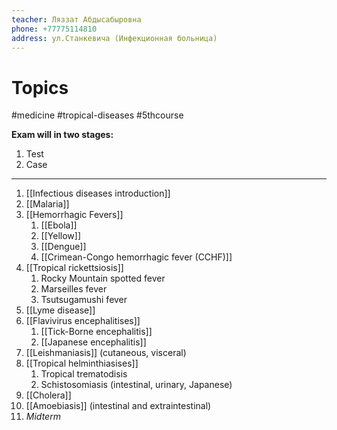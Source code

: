 ```yaml
---
teacher: Ляззат Абдысабыровна
phone: +77775114810
address: ул.Станкевича (Инфекционная больница)
---
```


# Topics
#medicine #tropical-diseases #5thcourse 

**Exam will in two stages:**
1. Test
2. Case

---
1. [[Infectious diseases introduction]]
2. [[Malaria]]
3. [[Hemorrhagic Fevers]]
	1. [[Ebola]]
	2. [[Yellow]]
	3. [[Dengue]]
	4. [[Crimean-Congo hemorrhagic fever (CCHF)]]
4. [[Tropical rickettsiosis]]
	1. Rocky Mountain spotted fever
	2. Marseilles fever
	3. Tsutsugamushi fever
5. [[Lyme disease]]
6. [[Flavivirus encephalitises]]
	1. [[Tick-Borne encephalitis]]
	2. [[Japanese encephalitis]]
7. [[Leishmaniasis]] (cutaneous, visceral)
8. [[Tropical helminthiasises]]
	1. Tropical trematodisis
	2. Schistosomiasis (intestinal, urinary, Japanese)
9. [[Cholera]]
10. [[Amoebiasis]] (intestinal and extraintestinal)
11. *Midterm*